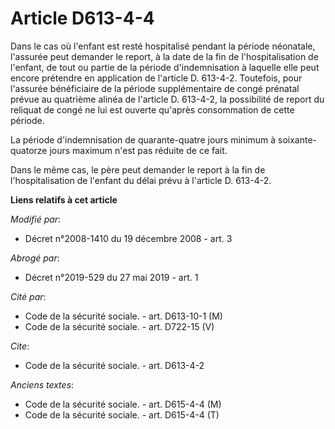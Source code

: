# Article D613-4-4

Dans le cas où l'enfant est resté hospitalisé pendant la période néonatale, l'assurée peut demander le report, à la date de
la fin de l'hospitalisation de l'enfant, de tout ou partie de la période d'indemnisation à laquelle elle peut encore
prétendre en application de l'article D. 613-4-2. Toutefois, pour l'assurée bénéficiaire de la période supplémentaire de
congé prénatal prévue au quatrième alinéa de l'article D. 613-4-2, la possibilité de report du reliquat de congé ne lui est
ouverte qu'après consommation de cette période. 

La période d'indemnisation de quarante-quatre jours minimum à soixante-quatorze jours maximum n'est pas réduite de ce fait. 

Dans le même cas, le père peut demander le report à la fin de l'hospitalisation de l'enfant du délai prévu à l'article D.
613-4-2.

**Liens relatifs à cet article**

_Modifié par_:

  - Décret n°2008-1410 du 19 décembre 2008 - art. 3

_Abrogé par_:

  - Décret n°2019-529 du 27 mai 2019 - art. 1

_Cité par_:

  - Code de la sécurité sociale. - art. D613-10-1 (M)
  - Code de la sécurité sociale. - art. D722-15 (V)

_Cite_:

  - Code de la sécurité sociale. - art. D613-4-2

_Anciens textes_:

  - Code de la sécurité sociale. - art. D615-4-4 (M)
  - Code de la sécurité sociale. - art. D615-4-4 (T)
